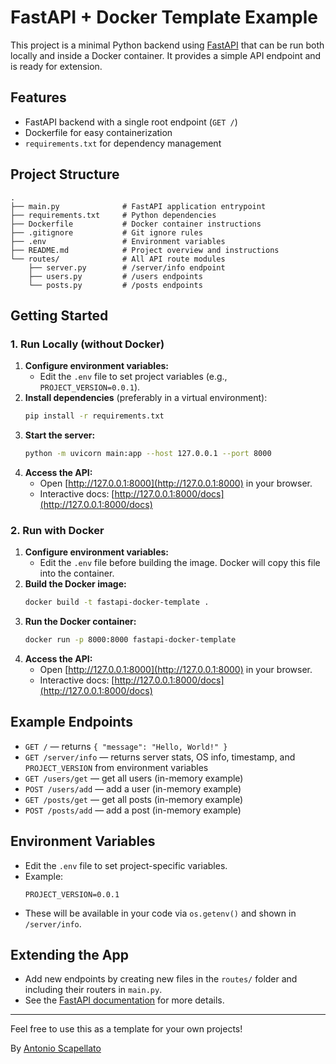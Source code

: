 # FastAPI + Docker Template Example

This project is a minimal Python backend using [FastAPI](https://fastapi.tiangolo.com/) that can be run both locally and inside a Docker container. It provides a simple API endpoint and is ready for extension.

## Features
- FastAPI backend with a single root endpoint (`GET /`)
- Dockerfile for easy containerization
- `requirements.txt` for dependency management

## Project Structure
```
.
├── main.py              # FastAPI application entrypoint
├── requirements.txt     # Python dependencies
├── Dockerfile           # Docker container instructions
├── .gitignore           # Git ignore rules
├── .env                 # Environment variables
├── README.md            # Project overview and instructions
└── routes/              # All API route modules
    ├── server.py        # /server/info endpoint
    ├── users.py         # /users endpoints
    └── posts.py         # /posts endpoints
```

## Getting Started

### 1. Run Locally (without Docker)

1. **Configure environment variables:**
    - Edit the `.env` file to set project variables (e.g., `PROJECT_VERSION=0.0.1`).
2. **Install dependencies** (preferably in a virtual environment):
    ```bash
    pip install -r requirements.txt
    ```
3. **Start the server:**
    ```bash
    python -m uvicorn main:app --host 127.0.0.1 --port 8000
    ```
4. **Access the API:**
    - Open [http://127.0.0.1:8000](http://127.0.0.1:8000) in your browser.
    - Interactive docs: [http://127.0.0.1:8000/docs](http://127.0.0.1:8000/docs)

### 2. Run with Docker

1. **Configure environment variables:**
    - Edit the `.env` file before building the image. Docker will copy this file into the container.
2. **Build the Docker image:**
    ```bash
    docker build -t fastapi-docker-template .
    ```
3. **Run the Docker container:**
    ```bash
    docker run -p 8000:8000 fastapi-docker-template
    ```
4. **Access the API:**
    - Open [http://127.0.0.1:8000](http://127.0.0.1:8000) in your browser.
    - Interactive docs: [http://127.0.0.1:8000/docs](http://127.0.0.1:8000/docs)

## Example Endpoints
- `GET /` — returns `{ "message": "Hello, World!" }`
- `GET /server/info` — returns server stats, OS info, timestamp, and `PROJECT_VERSION` from environment variables
- `GET /users/get` — get all users (in-memory example)
- `POST /users/add` — add a user (in-memory example)
- `GET /posts/get` — get all posts (in-memory example)
- `POST /posts/add` — add a post (in-memory example)

## Environment Variables
- Edit the `.env` file to set project-specific variables.
- Example:
    ```env
    PROJECT_VERSION=0.0.1
    ```
- These will be available in your code via `os.getenv()` and shown in `/server/info`.

## Extending the App
- Add new endpoints by creating new files in the `routes/` folder and including their routers in `main.py`.
- See the [FastAPI documentation](https://fastapi.tiangolo.com/tutorial/) for more details.

---

Feel free to use this as a template for your own projects! 

By [Antonio Scapellato](https://scapellato.dev)
